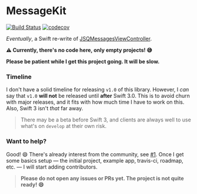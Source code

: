 # MessageKit

[![Build Status](https://travis-ci.org/MessageKit/MessageKit.svg)](https://travis-ci.org/MessageKit/MessageKit) [![codecov](https://codecov.io/gh/MessageKit/MessageKit/branch/develop/graph/badge.svg)](https://codecov.io/gh/MessageKit/MessageKit)

*Eventually*, a Swift re-write of [JSQMessagesViewController](https://github.com/jessesquires/JSQMessagesViewController).

**:warning: Currently, there's no code here, only empty projects! :sweat_smile:** 

**Please be patient while I get this project going. It will be slow.**

### Timeline

I don't have a solid timeline for releasing `v1.0` of this library. However, I *can* say that `v1.0` **will not** be released until **after** Swift 3.0. This is to avoid churn with major releases, and it fits with how much time I have to work on this. Also, Swift 3 isn't *that* far away. 

> There may be a beta before Swift 3, and clients are always well to use what's on `develop` at their own risk.

### Want to help?

Good! :smile: There's already interest from the community, see [#1](https://github.com/MessageKit/MessageKit/issues/1). Once I get some basics setup — the initial project, example app, travis-ci, roadmap, etc. — I will start adding contributors.

> **Please do not open any issues or PRs yet. The project is not quite ready! :smile:**
